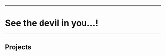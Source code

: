 <html>
  <head>
    <title>Welcome to the hell..!</title>
  </head>
  
  <body>
    <hr>
    <h1>See the devil in you...!</h1>  
    <hr>
    <h2>Projects<h2>
  </body>
</html>
